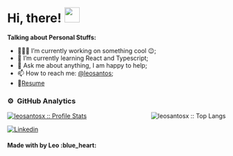  # Hi, there! <img src="https://media.giphy.com/media/hvRJCLFzcasrR4ia7z/giphy.gif" width="35px">
 

**Talking about Personal Stuffs:**

- 👨🏽‍💻 I’m currently working on something cool :wink:;
- 🌱 I’m currently learning React and Typescript; 
- 💬 Ask me about anything, I am happy to help;
- 📫 How to reach me: [@leosantos](https://www.linkedin.com/in/leonardosant02/);
- 📝[Resume](https://www.linkedin.com/in/leonardosant02/)

 
### ⚙️ &nbsp;GitHub Analytics

<p>
  <a href="https://github.com/leosantosx">
   <img src="https://github-readme-stats.vercel.app/api?username=leosantosx&show_icons=true&theme=omni" alt="leosantosx :: Profile Stats" />
   <img align="right" src="https://github-readme-stats.vercel.app/api/top-langs/?username=leosantosx&langs_count=6&theme=omni&layout=compact" alt="leosantosx :: Top Langs" />
  </a>
</p>


<footer>
 <a href="https://www.linkedin.com/in/leonardosant02">
   <img align="center" src="https://img.shields.io/badge/-LinkedIn-blue?style=flat-square&logo=Linkedin&logoColor=white&link=https://www.linkedin.com/in/leonardosant02" alt="Linkedin" />
 </a>
 
 <h4>Made with by Leo :blue_heart:</h4>
</footer>



